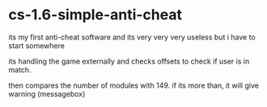 # cs-1.6-simple-anti-cheat

its my first anti-cheat software and its very very very useless but i have to start somewhere

its handling the game externally and checks offsets to check if user is in match.

then compares the number of modules with 149. if its more than, it will give warning (messagebox)
